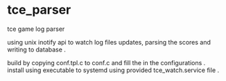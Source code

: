 # tce_parser
tce game log parser

using unix inotify api to watch log files updates, parsing the scores and writing to database .  

build by copying conf.tpl.c to conf.c and fill the in the configurations .  
install using executable to systemd using provided tce_watch.service file .  
